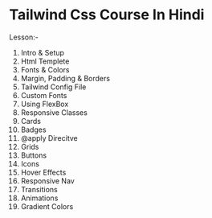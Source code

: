 # Tailwind Css Course In Hindi

Lesson:- 

1. Intro & Setup
2. Html Templete
3. Fonts & Colors
4. Margin, Padding & Borders
5. Tailwind Config File
6. Custom Fonts 
7. Using FlexBox
8. Responsive Classes
9. Cards 
10. Badges
11. @apply Direcitve
12. Grids
13. Buttons
14. Icons
15. Hover Effects
16. Responsive Nav
17. Transitions
18. Animations
19. Gradient Colors






